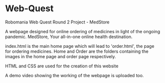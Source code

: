 # Web-Quest
Robomania Web Quest Round 2 Project - MedStore

A webpage designed for online ordering of medicines in light of the ongoing pandemic.
MedStore, Your all-in-one online health destination.

index.html is the main home page which will lead to 'order.html', the page for ordering medicines.
Home and Order are the folders containing the images in the home page and order page respectively.

HTML and CSS are used for the creation of this website

A demo video showing the working of the webpage is uploaded too. 

